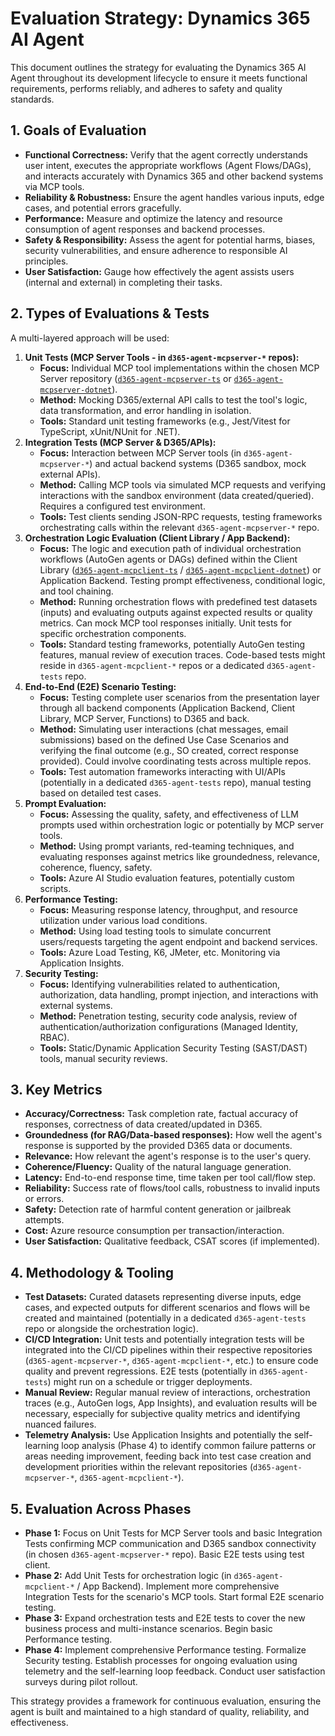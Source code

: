 # Evaluation Strategy: Dynamics 365 AI Agent

This document outlines the strategy for evaluating the Dynamics 365 AI Agent throughout its development lifecycle to ensure it meets functional requirements, performs reliably, and adheres to safety and quality standards.

## 1. Goals of Evaluation

*   **Functional Correctness:** Verify that the agent correctly understands user intent, executes the appropriate workflows (Agent Flows/DAGs), and interacts accurately with Dynamics 365 and other backend systems via MCP tools.
*   **Reliability & Robustness:** Ensure the agent handles various inputs, edge cases, and potential errors gracefully.
*   **Performance:** Measure and optimize the latency and resource consumption of agent responses and backend processes.
*   **Safety & Responsibility:** Assess the agent for potential harms, biases, security vulnerabilities, and ensure adherence to responsible AI principles.
*   **User Satisfaction:** Gauge how effectively the agent assists users (internal and external) in completing their tasks.

## 2. Types of Evaluations & Tests

A multi-layered approach will be used:

1.  **Unit Tests (MCP Server Tools - in `d365-agent-mcpserver-*` repos):**
    *   **Focus:** Individual MCP tool implementations within the chosen MCP Server repository ([`d365-agent-mcpserver-ts`](https://github.com/ntrtd/d365-agent-mcpserver-ts) or [`d365-agent-mcpserver-dotnet`](https://github.com/ntrtd/d365-agent-mcpserver-dotnet)).
    *   **Method:** Mocking D365/external API calls to test the tool's logic, data transformation, and error handling in isolation.
    *   **Tools:** Standard unit testing frameworks (e.g., Jest/Vitest for TypeScript, xUnit/NUnit for .NET).
2.  **Integration Tests (MCP Server & D365/APIs):**
    *   **Focus:** Interaction between MCP Server tools (in `d365-agent-mcpserver-*`) and actual backend systems (D365 sandbox, mock external APIs).
    *   **Method:** Calling MCP tools via simulated MCP requests and verifying interactions with the sandbox environment (data created/queried). Requires a configured test environment.
    *   **Tools:** Test clients sending JSON-RPC requests, testing frameworks orchestrating calls within the relevant `d365-agent-mcpserver-*` repo.
3.  **Orchestration Logic Evaluation (Client Library / App Backend):**
    *   **Focus:** The logic and execution path of individual orchestration workflows (AutoGen agents or DAGs) defined within the Client Library ([`d365-agent-mcpclient-ts`](https://github.com/ntrtd/d365-agent-mcpclient-ts) / [`d365-agent-mcpclient-dotnet`](https://github.com/ntrtd/d365-agent-mcpclient-dotnet)) or Application Backend. Testing prompt effectiveness, conditional logic, and tool chaining.
    *   **Method:** Running orchestration flows with predefined test datasets (inputs) and evaluating outputs against expected results or quality metrics. Can mock MCP tool responses initially. Unit tests for specific orchestration components.
    *   **Tools:** Standard testing frameworks, potentially AutoGen testing features, manual review of execution traces. Code-based tests might reside in `d365-agent-mcpclient-*` repos or a dedicated `d365-agent-tests` repo.
4.  **End-to-End (E2E) Scenario Testing:**
    *   **Focus:** Testing complete user scenarios from the presentation layer through all backend components (Application Backend, Client Library, MCP Server, Functions) to D365 and back.
    *   **Method:** Simulating user interactions (chat messages, email submissions) based on the defined Use Case Scenarios and verifying the final outcome (e.g., SO created, correct response provided). Could involve coordinating tests across multiple repos.
    *   **Tools:** Test automation frameworks interacting with UI/APIs (potentially in a dedicated `d365-agent-tests` repo), manual testing based on detailed test cases.
5.  **Prompt Evaluation:**
    *   **Focus:** Assessing the quality, safety, and effectiveness of LLM prompts used within orchestration logic or potentially by MCP server tools.
    *   **Method:** Using prompt variants, red-teaming techniques, and evaluating responses against metrics like groundedness, relevance, coherence, fluency, safety.
    *   **Tools:** Azure AI Studio evaluation features, potentially custom scripts.
6.  **Performance Testing:**
    *   **Focus:** Measuring response latency, throughput, and resource utilization under various load conditions.
    *   **Method:** Using load testing tools to simulate concurrent users/requests targeting the agent endpoint and backend services.
    *   **Tools:** Azure Load Testing, K6, JMeter, etc. Monitoring via Application Insights.
7.  **Security Testing:**
    *   **Focus:** Identifying vulnerabilities related to authentication, authorization, data handling, prompt injection, and interactions with external systems.
    *   **Method:** Penetration testing, security code analysis, review of authentication/authorization configurations (Managed Identity, RBAC).
    *   **Tools:** Static/Dynamic Application Security Testing (SAST/DAST) tools, manual security reviews.

## 3. Key Metrics

*   **Accuracy/Correctness:** Task completion rate, factual accuracy of responses, correctness of data created/updated in D365.
*   **Groundedness (for RAG/Data-based responses):** How well the agent's response is supported by the provided D365 data or documents.
*   **Relevance:** How relevant the agent's response is to the user's query.
*   **Coherence/Fluency:** Quality of the natural language generation.
*   **Latency:** End-to-end response time, time taken per tool call/flow step.
*   **Reliability:** Success rate of flows/tool calls, robustness to invalid inputs or errors.
*   **Safety:** Detection rate of harmful content generation or jailbreak attempts.
*   **Cost:** Azure resource consumption per transaction/interaction.
*   **User Satisfaction:** Qualitative feedback, CSAT scores (if implemented).

## 4. Methodology & Tooling

*   **Test Datasets:** Curated datasets representing diverse inputs, edge cases, and expected outputs for different scenarios and flows will be created and maintained (potentially in a dedicated `d365-agent-tests` repo or alongside the orchestration logic).
*   **CI/CD Integration:** Unit tests and potentially integration tests will be integrated into the CI/CD pipelines within their respective repositories (`d365-agent-mcpserver-*`, `d365-agent-mcpclient-*`, etc.) to ensure code quality and prevent regressions. E2E tests (potentially in `d365-agent-tests`) might run on a schedule or trigger deployments.
*   **Manual Review:** Regular manual review of interactions, orchestration traces (e.g., AutoGen logs, App Insights), and evaluation results will be necessary, especially for subjective quality metrics and identifying nuanced failures.
*   **Telemetry Analysis:** Use Application Insights and potentially the self-learning loop analysis (Phase 4) to identify common failure patterns or areas needing improvement, feeding back into test case creation and development priorities within the relevant repositories (`d365-agent-mcpserver-*`, `d365-agent-mcpclient-*`).

## 5. Evaluation Across Phases

*   **Phase 1:** Focus on Unit Tests for MCP Server tools and basic Integration Tests confirming MCP communication and D365 sandbox connectivity (in chosen `d365-agent-mcpserver-*` repo). Basic E2E tests using test client.
*   **Phase 2:** Add Unit Tests for orchestration logic (in `d365-agent-mcpclient-*` / App Backend). Implement more comprehensive Integration Tests for the scenario's MCP tools. Start formal E2E scenario testing.
*   **Phase 3:** Expand orchestration tests and E2E tests to cover the new business process and multi-instance scenarios. Begin basic Performance testing.
*   **Phase 4:** Implement comprehensive Performance testing. Formalize Security testing. Establish processes for ongoing evaluation using telemetry and the self-learning loop feedback. Conduct user satisfaction surveys during pilot rollout.

This strategy provides a framework for continuous evaluation, ensuring the agent is built and maintained to a high standard of quality, reliability, and effectiveness.
